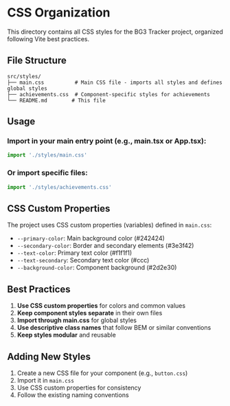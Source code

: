# CSS Organization

This directory contains all CSS styles for the BG3 Tracker project, organized following Vite best practices.

## File Structure

```
src/styles/
├── main.css          # Main CSS file - imports all styles and defines global styles
├── achievements.css  # Component-specific styles for achievements
└── README.md        # This file
```

## Usage

### Import in your main entry point (e.g., main.tsx or App.tsx):
```ts
import './styles/main.css'
```

### Or import specific files:
```ts
import './styles/achievements.css'
```

## CSS Custom Properties

The project uses CSS custom properties (variables) defined in `main.css`:

- `--primary-color`: Main background color (#242424)
- `--secondary-color`: Border and secondary elements (#3e3f42)
- `--text-color`: Primary text color (#f1f1f1)
- `--text-secondary`: Secondary text color (#ccc)
- `--background-color`: Component background (#2d2e30)

## Best Practices

1. **Use CSS custom properties** for colors and common values
2. **Keep component styles separate** in their own files
3. **Import through main.css** for global styles
4. **Use descriptive class names** that follow BEM or similar conventions
5. **Keep styles modular** and reusable

## Adding New Styles

1. Create a new CSS file for your component (e.g., `button.css`)
2. Import it in `main.css`
3. Use CSS custom properties for consistency
4. Follow the existing naming conventions 